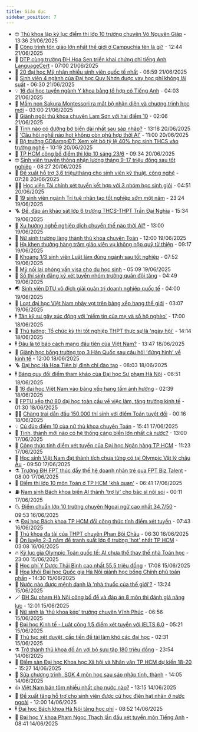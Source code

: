 ```yaml
---
title: Giáo dục
sidebar_position: 7
---
```


<!-- vnexpress-giao-duc:START -->
- 🤓 [Thủ khoa lập kỷ lục điểm thi lớp 10 trường chuyên Võ Nguyên Giáp](https://vnexpress.net/thu-khoa-lap-ky-luc-diem-thi-lop-10-truong-chuyen-vo-nguyen-giap-4904077.html) - 13:36 21/06/2025
- 🦆 [Công trình tôn giáo lớn nhất thế giới ở Campuchia tên là gì?](https://vnexpress.net/cong-trinh-ton-giao-lon-nhat-the-gioi-o-campuchia-ten-la-gi-4904541.html) - 12:44 21/06/2025
- 🦩 [DTP cùng trường ĐH Hoa Sen triển khai chứng chỉ tiếng Anh LanguageCert](https://vnexpress.net/dtp-cung-truong-dh-hoa-sen-trien-khai-chung-chi-tieng-anh-languagecert-4904069.html) - 07:00 21/06/2025
- 🌮 [20 đại học Mỹ nhận nhiều sinh viên quốc tế nhất](https://vnexpress.net/20-dai-hoc-my-nhan-nhieu-sinh-vien-quoc-te-nhat-4903390.html) - 06:59 21/06/2025
- 🔭 [Sinh viên 4 ngành của Đại học Quy Nhơn được vay học phí không lãi suất](https://vnexpress.net/sinh-vien-4-nganh-cua-dai-hoc-quy-nhon-duoc-vay-hoc-phi-khong-lai-suat-4904111.html) - 06:30 21/06/2025
- 💡 [16 đại học tuyển ngành Y khoa bằng tổ hợp có Tiếng Anh](https://vnexpress.net/16-dai-hoc-tuyen-nganh-y-khoa-bang-to-hop-co-tieng-anh-4899484.html) - 04:03 21/06/2025
- 🥰 [Mầm non Sakura Montessori ra mắt bộ nhận diện và chương trình học mới](https://vnexpress.net/mam-non-sakura-montessori-ra-mat-bo-nhan-dien-va-chuong-trinh-hoc-moi-4903099.html) - 03:00 21/06/2025
- 🐲 [Giành ngôi thủ khoa chuyên Lam Sơn với hai điểm 10](https://vnexpress.net/gianh-ngoi-thu-khoa-chuyen-lam-son-voi-hai-diem-10-4904307.html) - 02:06 21/06/2025
- 🦒 [Tỉnh nào có đường bờ biển dài nhất sau sáp nhập?](https://vnexpress.net/tinh-nao-co-duong-bo-bien-dai-nhat-sau-sap-nhap-4904314.html) - 13:18 20/06/2025
- 🦆 [&#39;Câu hỏi nghề nào hot không còn phù hợp thời AI&#39;](https://vnexpress.net/cau-hoi-nghe-nao-hot-khong-con-phu-hop-thoi-ai-4904241.html) - 11:00 20/06/2025
- 🧰 [Bộ trưởng GD&amp;amp;ĐT: Xem xét bỏ tỷ lệ 40% học sinh THCS vào trường nghề](https://vnexpress.net/bo-truong-gd-dt-xem-xet-bo-ty-le-40-hoc-sinh-thcs-vao-truong-nghe-4904302.html) - 10:19 20/06/2025
- 🐘 [TP HCM công bố điểm thi lớp 10 sáng 23/6](https://vnexpress.net/tp-hcm-cong-bo-diem-thi-lop-10-sang-23-6-4904290.html) - 09:34 20/06/2025
- 🤓 [Sinh viên truyền thông nhận lương tháng 9-17 triệu đồng sau tốt nghiệp](https://vnexpress.net/sinh-vien-truyen-thong-nhan-luong-thang-9-17-trieu-dong-sau-tot-nghiep-4898321.html) - 08:27 20/06/2025
- 🧰 [Đề xuất hỗ trợ 3,6 triệu/tháng cho sinh viên kỹ thuật, công nghệ](https://vnexpress.net/de-xuat-ho-tro-3-6-trieu-thang-cho-sinh-vien-ky-thuat-cong-nghe-4904010.html) - 07:28 20/06/2025
- 🧑‍💻 [Học viện Tài chính xét tuyển kết hợp với 3 nhóm học sinh giỏi](https://vnexpress.net/hoc-vien-tai-chinh-xet-tuyen-ket-hop-voi-3-nhom-hoc-sinh-gioi-4903453.html) - 04:51 20/06/2025
- 🫶 [19 sinh viên ngành Trí tuệ nhân tạo tốt nghiệp sớm một năm](https://vnexpress.net/19-sinh-vien-nganh-tri-tue-nhan-tao-tot-nghiep-som-mot-nam-4903649.html) - 23:24 19/06/2025
- 🪜 [Đề, đáp án khảo sát lớp 6 trường THCS-THPT Trần Đại Nghĩa](https://vnexpress.net/de-dap-an-khao-sat-lop-6-truong-thcs-thpt-tran-dai-nghia-4903890.html) - 15:34 19/06/2025
- 🎊 [Xu hướng nghề nghiệp dịch chuyển thế nào thời AI?](https://vnexpress.net/xu-huong-nghe-nghiep-dich-chuyen-the-nao-thoi-ai-4903830.html) - 13:00 19/06/2025
- 🧐 [Nữ sinh trường làng thành thủ khoa chuyên Toán](https://vnexpress.net/nu-sinh-truong-lang-thanh-thu-khoa-chuyen-toan-4903177.html) - 12:00 19/06/2025
- 🌈 [Hạ khen thưởng hàng trăm giáo viên vụ không nộp quỹ từ thiện](https://vnexpress.net/ha-khen-thuong-hang-tram-giao-vien-vu-khong-nop-quy-tu-thien-4903732.html) - 09:17 19/06/2025
- 🥰 [Khoảng 1/3 sinh viên Luật làm đúng ngành sau tốt nghiệp](https://vnexpress.net/khoang-1-3-sinh-vien-luat-lam-dung-nganh-sau-tot-nghiep-4903608.html) - 07:52 19/06/2025
- 🎡 [Mỹ nối lại phỏng vấn visa cho du học sinh](https://vnexpress.net/my-noi-lai-phong-van-visa-cho-du-hoc-sinh-4903667.html) - 05:09 19/06/2025
- 🎊 [Số thí sinh đăng ký xét tuyển nhóm trường quân đội tăng](https://vnexpress.net/so-thi-sinh-dang-ky-xet-tuyen-nhom-truong-quan-doi-tang-4903587.html) - 04:49 19/06/2025
- 🌏 [Sinh viên DTU vô địch giải quản trị doanh nghiệp quốc tế](https://vnexpress.net/sinh-vien-dtu-vo-dich-giai-quan-tri-doanh-nghiep-quoc-te-4903271.html) - 04:00 19/06/2025
- 🥸 [Loạt đại học Việt Nam nhảy vọt trên bảng xếp hạng thế giới](https://vnexpress.net/loat-dai-hoc-viet-nam-nhay-vot-tren-bang-xep-hang-the-gioi-4903574.html) - 03:07 19/06/2025
- 🕴 [Tân kỹ sư gây xúc động với &#39;niềm tin của mẹ và sổ hộ nghèo&#39;](https://vnexpress.net/tan-ky-su-gay-xuc-dong-voi-niem-tin-cua-me-va-so-ho-ngheo-4903004.html) - 17:00 18/06/2025
- 💂 [Thủ tướng: Tổ chức kỳ thi tốt nghiệp THPT thực sự là &#39;ngày hội&#39;](https://vnexpress.net/thu-tuong-to-chuc-ky-thi-tot-nghiep-thpt-thuc-su-la-ngay-hoi-4903447.html) - 14:14 18/06/2025
- 🕴 [Đâu là tờ báo cách mạng đầu tiên của Việt Nam?](https://vnexpress.net/dau-la-to-bao-cach-mang-dau-tien-cua-viet-nam-4903274.html) - 13:47 18/06/2025
- 🌋 [Giành học bổng trường top 3 Hàn Quốc sau câu hỏi &#39;đứng hình&#39; về kinh tế](https://vnexpress.net/gianh-hoc-bong-truong-top-3-han-quoc-sau-cau-hoi-dung-hinh-ve-kinh-te-4899644.html) - 12:00 18/06/2025
- 🪜 [Đại học Hà Hoa Tiên bị đình chỉ đào tạo](https://vnexpress.net/dai-hoc-ha-hoa-tien-bi-dinh-chi-dao-tao-4903286.html) - 08:03 18/06/2025
- 🕴 [Bảng quy đổi điểm tham khảo của Đại học Sư phạm Hà Nội](https://vnexpress.net/bang-quy-doi-diem-tham-khao-cua-dai-hoc-su-pham-ha-noi-4903256.html) - 06:51 18/06/2025
- 🎃 [16 đại học Việt Nam vào bảng xếp hạng tầm ảnh hưởng](https://vnexpress.net/16-dai-hoc-viet-nam-vao-bang-xep-hang-tam-anh-huong-4903047.html) - 02:39 18/06/2025
- 🦏 [FPTU xếp thứ 80 đại học toàn cầu về việc làm, tăng trưởng kinh tế](https://vnexpress.net/fptu-xep-thu-80-dai-hoc-toan-cau-ve-viec-lam-tang-truong-kinh-te-4903041.html) - 01:30 18/06/2025
- 🧑‍🏫 [Chàng trai dẫn đầu 150.000 thí sinh với điểm Toán tuyệt đối](https://vnexpress.net/chang-trai-dan-dau-150-000-thi-sinh-voi-diem-toan-tuyet-doi-4902991.html) - 00:16 18/06/2025
- 💡 [Cú đúp điểm 10 của nữ thủ khoa chuyên Toán](https://vnexpress.net/cu-dup-diem-10-cua-nu-thu-khoa-chuyen-toan-4902980.html) - 15:41 17/06/2025
- 🐎 [Tỉnh, thành mới nào có hệ thống cảng biển lớn nhất cả nước?](https://vnexpress.net/tinh-thanh-moi-nao-co-he-thong-cang-bien-lon-nhat-ca-nuoc-4902919.html) - 13:00 17/06/2025
- 🧰 [Công thức tính điểm xét tuyển của Đại học Ngân hàng TP HCM](https://vnexpress.net/cong-thuc-tinh-diem-xet-tuyen-cua-dai-hoc-ngan-hang-tp-hcm-4899841.html) - 11:23 17/06/2025
- 🙉 [Học sinh Việt Nam đạt thành tích chưa từng có tại Olympic Vật lý châu Âu](https://vnexpress.net/hoc-sinh-viet-nam-dat-thanh-tich-chua-tung-co-tai-olympic-vat-ly-chau-au-4902883.html) - 09:50 17/06/2025
- ⚗️ [Trường ĐH FPT thúc đẩy thế hệ doanh nhân trẻ qua FPT Biz Talent](https://vnexpress.net/truong-dh-fpt-thuc-day-the-he-doanh-nhan-tre-qua-fpt-biz-talent-4899961.html) - 08:00 17/06/2025
- 🌝 [Điểm thi lớp 10 môn Toán ở TP HCM &#39;khả quan&#39;](https://vnexpress.net/diem-thi-lop-10-mon-toan-o-tp-hcm-kha-quan-4899764.html) - 06:41 17/06/2025
- ⛽️ [Nam sinh Bách khoa biến AI thành &#39;trợ lý&#39; cho bác sĩ nội soi](https://vnexpress.net/nam-sinh-bach-khoa-bien-ai-thanh-tro-ly-cho-bac-si-noi-soi-4896281.html) - 00:11 17/06/2025
- 🌜 [Điểm chuẩn lớp 10 trường chuyên Ngoại ngữ cao nhất 34,7/50](https://vnexpress.net/diem-chuan-lop-10-truong-chuyen-ngoai-ngu-cao-nhat-34-7-50-4899475.html) - 09:53 16/06/2025
- ⚗️ [Đại học Bách khoa TP HCM đổi công thức tính điểm xét tuyển](https://vnexpress.net/dai-hoc-bach-khoa-tp-hcm-doi-cong-thuc-tinh-diem-xet-tuyen-4899445.html) - 07:43 16/06/2025
- 🧰 [Thủ khoa đa tài của THPT chuyên Phan Bội Châu](https://vnexpress.net/thu-khoa-da-tai-cua-thpt-chuyen-phan-boi-chau-4899409.html) - 06:30 16/06/2025
- 🤗 [Ôn luyện 2-3 năm để tranh suất lớp 6 trường &#39;hot&#39; nhất TP HCM](https://vnexpress.net/on-luyen-2-3-nam-de-tranh-suat-lop-6-truong-hot-nhat-tp-hcm-4899229.html) - 03:08 16/06/2025
- 🔥 [Kỷ lục gia Olympic Toán quốc tế: AI chưa thể thay thế nhà Toán học](https://vnexpress.net/ky-luc-gia-olympic-toan-quoc-te-ai-chua-the-thay-the-nha-toan-hoc-4898315.html) - 23:00 15/06/2025
- 💪 [Học phí Y Dược Thái Bình cao nhất 55,5 triệu đồng](https://vnexpress.net/hoc-phi-y-duoc-thai-binh-cao-nhat-55-5-trieu-dong-4899115.html) - 17:08 15/06/2025
- 💂 [Hoa khôi Đại học Quốc gia Hà Nội giành học bổng Chính phủ toàn phần](https://vnexpress.net/hoa-khoi-dai-hoc-quoc-gia-ha-noi-gianh-hoc-bong-chinh-phu-toan-phan-4898553.html) - 14:30 15/06/2025
- 🌮 [Nước nào được mệnh danh là &#39;nhà thuốc của thế giới&#39;?](https://vnexpress.net/nuoc-nao-duoc-menh-danh-la-nha-thuoc-cua-the-gioi-4899082.html) - 13:24 15/06/2025
- 🪄 [ĐH Sư phạm Hà Nội công bố đề và đáp án 8 môn thi đánh giá năng lực](https://vnexpress.net/de-va-dap-an-8-mon-thi-danh-gia-nang-luc-spt-cua-dai-hoc-su-pham-ha-noi-2025-4899113.html) - 12:01 15/06/2025
- 🎡 [Nữ sinh là &#39;thủ khoa kép&#39; trường chuyên Vĩnh Phúc](https://vnexpress.net/nu-sinh-la-thu-khoa-kep-truong-chuyen-vinh-phuc-4899018.html) - 06:56 15/06/2025
- 🌈 [Đại học Kinh tế - Luật cộng 1,5 điểm xét tuyển với IELTS 6.0](https://vnexpress.net/dai-hoc-kinh-te-luat-cong-1-5-diem-xet-tuyen-voi-ielts-6-0-4899035.html) - 05:21 15/06/2025
- 🎊 [Thủ tục xét duyệt, cấp tiền đề tài làm khó các đại học](https://vnexpress.net/thu-tuc-xet-duyet-cap-tien-de-tai-lam-kho-cac-dai-hoc-4898838.html) - 02:31 15/06/2025
- ⚗️ [Trở thành thủ khoa đồ án với bộ sưu tập 180 triệu đồng](https://vnexpress.net/tro-thanh-thu-khoa-do-an-voi-bo-suu-tap-180-trieu-dong-4898659.html) - 23:54 14/06/2025
- 🌁 [Điểm sàn Đại học Khoa học Xã hội và Nhân văn TP HCM dự kiến 18-20](https://vnexpress.net/diem-san-dai-hoc-khoa-hoc-xa-hoi-va-nhan-van-tp-hcm-du-kien-18-20-4898928.html) - 15:27 14/06/2025
- 🦏 [Sửa chương trình, SGK 4 môn học sau sáp nhập tỉnh, thành](https://vnexpress.net/sua-sach-giao-khoa-4-mon-sau-sap-nhap-tinh-thanh-4898924.html) - 14:05 14/06/2025
- 👍 [Việt Nam bán tôm nhiều nhất cho nước nào?](https://vnexpress.net/viet-nam-ban-tom-nhieu-nhat-cho-nuoc-nao-4898887.html) - 13:15 14/06/2025
- 🌈 [Đề xuất tăng hỗ trợ cho sinh viên được cử học điện hạt nhân ở nước ngoài](https://vnexpress.net/de-xuat-tang-ho-tro-cho-sinh-vien-duoc-cu-hoc-dien-hat-nhan-o-nuoc-ngoai-4898702.html) - 12:00 14/06/2025
- 🕴 [Đại học Bách khoa Hà Nội tăng học phí](https://vnexpress.net/hoc-phi-dai-hoc-bach-khoa-ha-noi-nam-2025-4898869.html) - 08:52 14/06/2025
- 🧰 [Đại học Y khoa Phạm Ngọc Thạch lần đầu xét tuyển môn Tiếng Anh](https://vnexpress.net/dai-hoc-y-khoa-pham-ngoc-thach-lan-dau-xet-tuyen-mon-tieng-anh-4898839.html) - 08:41 14/06/2025<!-- vnexpress-giao-duc:END -->
